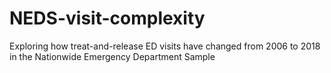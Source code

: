 # NEDS-visit-complexity
Exploring how treat-and-release ED visits have changed from 2006 to 2018 in the Nationwide Emergency Department Sample

